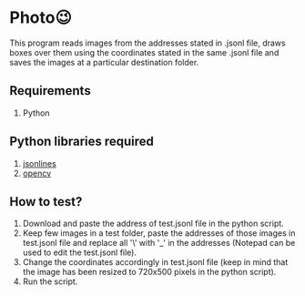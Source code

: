 # Photo😉
This program reads images from the addresses stated in .jsonl file, draws boxes over them using the coordinates stated in the same .jsonl file and saves the images at a particular destination folder.
## Requirements
1. Python
## Python libraries required
1. [jsonlines](https://pypi.org/project/jsonlines/)
2. [opencv](https://pypi.org/project/opencv-python/)
## How to test?
1. Download and paste the address of test.jsonl file in the python script.
2. Keep few images in a test folder, paste the addresses of those images in test.jsonl file and replace all '\\' with '_' in the addresses (Notepad can be used to edit the test.jsonl file). 
3. Change the coordinates accordingly in test.jsonl file (keep in mind that the image has been resized to 720x500 pixels in the python script).
4. Run the script.
